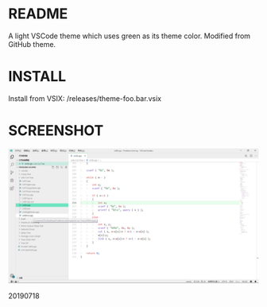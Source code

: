 # README

A light VSCode theme which uses green as its theme color. Modified from GitHub theme.

# INSTALL

Install from VSIX: /releases/theme-foo.bar.vsix

# SCREENSHOT

![](screenshot.png)

20190718
